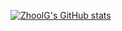 [![ZhoolG's GitHub stats](https://github-readme-stats.vercel.app/api?username=zhoolg)](https://github.com/anuraghazra/github-readme-stats)
